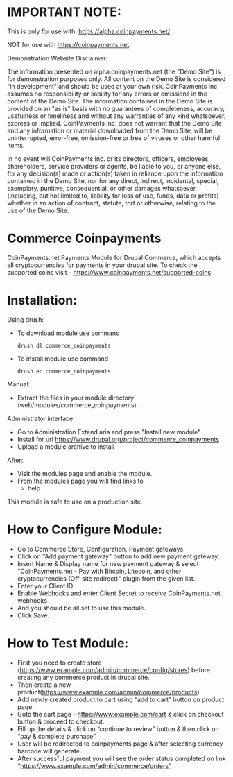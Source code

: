 IMPORTANT NOTE:
=====================

This is only for use with: https://alpha.coinpayments.net/

NOT for use with https://coinpayments.net

Demonstration Website Disclaimer: 

The information presented on alpha.coinpayments.net (the "Demo Site") is for demonstration purposes only. All content on the Demo Site is considered “in development” and should be used at your own risk. CoinPayments Inc. assumes no responsibility or liability for any errors or omissions in the content of the Demo Site. The information contained in the Demo Site is provided on an "as is" basis with no guarantees of completeness, accuracy, usefulness or timeliness and without any warranties of any kind whatsoever, express or implied. CoinPayments Inc. does not warrant that the Demo Site and any information or material downloaded from the Demo Site, will be uninterrupted, error-free, omission-free or free of viruses or other harmful items.

In no event will CoinPayments Inc. or its directors, officers, employees, shareholders, service providers or agents, be liable to you, or anyone else, for any decision(s) made or action(s) taken in reliance upon the information contained in the Demo Site, nor for any direct, indirect, incidental, special, exemplary, punitive, consequential, or other damages whatsoever (including, but not limited to, liability for loss of use, funds, data or profits) whether in an action of contract, statute, tort or otherwise, relating to the use of the Demo Site.

Commerce Coinpayments
=====================
CoinPayments.net Payments Module for Drupal Commerce, which accepts all
cryptocurrencies for payments in your drupal site. To check the supported
coins visit - https://www.coinpayments.net/supported-coins

Installation:
=============
  Using drush:
  - To download module use command
  
    `drush dl commerce_coinpayments`
  - To install module use command
  
    `drush en commerce_coinpayments`

  Manual:
  - Extract the files in your module directory (web/modules/commerce_coinpayments).

  Administrator interface:
  - Go to Administration Extend aria and press "Install new module"
  - Install for url https://www.drupal.org/project/commerce_coinpayments
  - Upload a module archive to install


  After:
  - Visit the modules page and enable the module.
  - From the modules page you will find links to
    - help

This module is safe to use on a production site.

How to Configure Module:
========================
 - Go to Commerce Store, Configuration, Payment gateways.
 - Click on "Add payment gateway" button to add new payment gateway.
 - Insert Name & Display name for new payment gateway & select
   "CoinPayments.net - Pay with Bitcoin, Litecoin, and other
   cryptocurrencies (Off-site redirect)" plugin from the given list.
 - Enter your Client ID
 - Enable Webhooks and enter Client Secret to receive CoinPayments.net webhooks
 - And you should be all set to use this module.
 - Click Save.

How to Test Module:
===================
 - First you need to create store (https://www.example.com/admin/commerce/config/stores)
   before creating any commerce product in drupal site.
 - Then create a new product(https://www.example.com/admin/commerce/products).
 - Add newly created product to cart using “add to cart” button on product page.
 - Goto the cart page - https://www.example.com/cart & click on checkout button & proceed to checkout.
 - Fill up the details & click on “continue to review” button & then click on “pay & complete purchase”.
 - User will be redirected to coinpayments page & after selecting currency barcode will generate.
 - After successful payment you will see the order status completed on
   link “https://www.example.com/admin/commerce/orders”
